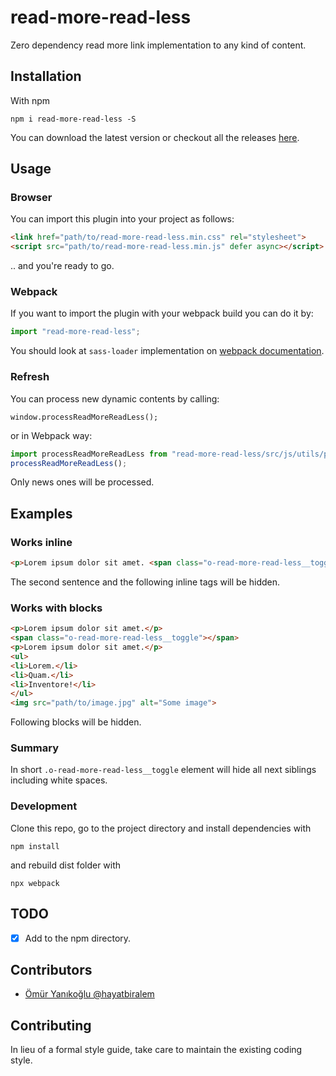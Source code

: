 # read-more-read-less
Zero dependency read more link implementation to any kind of content.

## Installation

With npm

```
npm i read-more-read-less -S
```

You can download the latest version or checkout all the releases [here](https://github.com/hayatbiralem/read-more-read-less/releases).

## Usage

### Browser

You can import this plugin into your project as follows:

```html
<link href="path/to/read-more-read-less.min.css" rel="stylesheet">
<script src="path/to/read-more-read-less.min.js" defer async></script>
```

.. and you're ready to go.

### Webpack

If you want to import the plugin with your webpack build you can do it by:

```js
import "read-more-read-less";
```

You should look at `sass-loader` implementation on [webpack documentation](https://webpack.js.org/loaders/sass-loader/).

### Refresh

You can process new dynamic contents by calling:

```
window.processReadMoreReadLess();
```

or in Webpack way:

```js
import processReadMoreReadLess from "read-more-read-less/src/js/utils/process";
processReadMoreReadLess();
```

Only news ones will be processed.

## Examples

### Works inline

```html
<p>Lorem ipsum dolor sit amet. <span class="o-read-more-read-less__toggle"></span> Lorem ipsum dolor sit amet. <span>Some</span> <strong>useful</strong> <em>tags</em>.</p>
```

The second sentence and the following inline tags will be hidden.

### Works with blocks

```html
<p>Lorem ipsum dolor sit amet.</p>
<span class="o-read-more-read-less__toggle"></span>
<p>Lorem ipsum dolor sit amet.</p>
<ul>
<li>Lorem.</li>
<li>Quam.</li>
<li>Inventore!</li>
</ul>
<img src="path/to/image.jpg" alt="Some image">
```

Following blocks will be hidden.


### Summary

In short `.o-read-more-read-less__toggle` element will hide all next siblings including white spaces.

### Development

Clone this repo, go to the project directory and install dependencies with

```
npm install
```

and rebuild dist folder with

```
npx webpack
```

## TODO

- [x] Add to the npm directory.

## Contributors

- [Ömür Yanıkoğlu @hayatbiralem](https://twitter.com/hayatbiralem)

## Contributing

In lieu of a formal style guide, take care to maintain the existing coding style.
